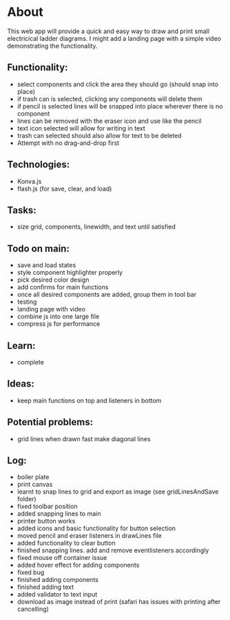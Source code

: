# About
This web app will provide a quick and easy way to draw and print small electricical ladder diagrams. I might add a landing page with a simple video demonstrating the functionality.

## Functionality:
- select components and click the area they should go (should snap into place)
- if trash can is selected, clicking any components will delete them
- if pencil is selected lines will be snapped into place wherever there is no component
- lines can be removed with the eraser icon and use like the pencil
- text icon selected will allow for writing in text
- trash can selected should also allow for text to be deleted
- Attempt with no drag-and-drop first

## Technologies:
- Konva.js
- flash.js (for save, clear, and load)

## Tasks:
- size grid, components, linewidth, and text until satisfied

## Todo on main:
- save and load states
- style component highlighter properly
- pick desired color design
- add confirms for main functions
- once all desired components are added, group them in tool bar
- testing
- landing page with video
- combine js into one large file
- compress js for performance

## Learn:
- complete

## Ideas:
- keep main functions on top and listeners in bottom

## Potential problems:
- grid lines when drawn fast make diagonal lines

## Log:
- boiler plate
- print canvas
- learnt to snap lines to grid and export as image (see gridLinesAndSave folder)
- fixed toolbar position
- added snapping lines to main
- printer button works
- added icons and basic functionality for button selection
- moved pencil and eraser listeners in drawLines file
- added functionality to clear button
- finished snapping lines. add and remove eventlisteners accordingly
- fixed mouse off container issue
- added hover effect for adding components
- fixed bug
- finished adding components
- finished adding text
- added validator to text input
- download as image instead of print (safari has issues with printing after cancelling)